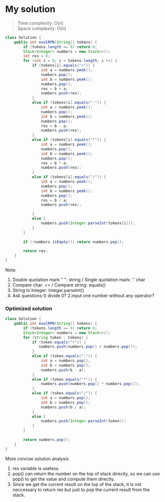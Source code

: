 # My solution
> Time complexity: O(n) <br> Space complexity: O(n)
```Java
class Solution {
    public int evalRPN(String[] tokens) {
        if (tokens.length == 0) return 0;
        Stack<Integer> numbers = new Stack<>();
        int res = 0;
        for (int i = 0; i < tokens.length; i ++) {
            if (tokens[i].equals("+")) {
                int a = numbers.peek();
                numbers.pop();
                int b = numbers.peek();
                numbers.pop();
                res = b + a;
                numbers.push(res);
            }
            else if (tokens[i].equals("-")) {
                int a = numbers.peek();
                numbers.pop();
                int b = numbers.peek();
                numbers.pop();
                res = b - a;
                numbers.push(res);
            }
            else if (tokens[i].equals("*")) {
                int a = numbers.peek();
                numbers.pop();
                int b = numbers.peek();
                numbers.pop();
                res = b * a;
                numbers.push(res);
            }
            else if (tokens[i].equals("/")) {
                int a = numbers.peek();
                numbers.pop();
                int b = numbers.peek();
                numbers.pop();
                res = b / a;
                numbers.push(res);

            }
            else {
                numbers.push(Integer.parseInt(tokens[i]));
            }
        }
        
        if (!numbers.isEmpty()) return numbers.pop();
        
        return res;
    }
}
```
Note:<br>
1. Double quotation mark " ": string / Single quotation mark: '' char
2. Compare char: == / Compare string: equals()
3. String to Integer: Integer.parseInt()
4. Ask questions:1) divide 0? 2.input one number without any operator?
### Optimized solution
```Java
class Solution {
    public int evalRPN(String[] tokens) {
        if (tokens.length == 0) return 0;
        Stack<Integer> numbers = new Stack<>();
        for (String token : tokens) {
            if (token.equals("+")) {
               numbers.push(numbers.pop() + numbers.pop());
            }
            else if (token.equals("-")) {
                int a = numbers.pop();
                int b = numbers.pop();
                numbers.push(b - a);
            }
            else if (token.equals("*")) {
                numbers.push(numbers.pop() * numbers.pop());
            }
            else if (token.equals("/")) {
                int a = numbers.pop();
                int b = numbers.pop();
                numbers.push(b / a);
            }
            else {
                numbers.push(Integer.parseInt(token));
            }
        }
        
        return numbers.pop();
    }
}
```
More concise solution analysis<br>
1. res variable is useless.
2. pop() can return the number on the top of stack directly, so we can use pop() to get the value and compute them directly.
3. Since we get the current result on the top of the stack, it is not neccessary to return res but just to pop the current result from the stack.
